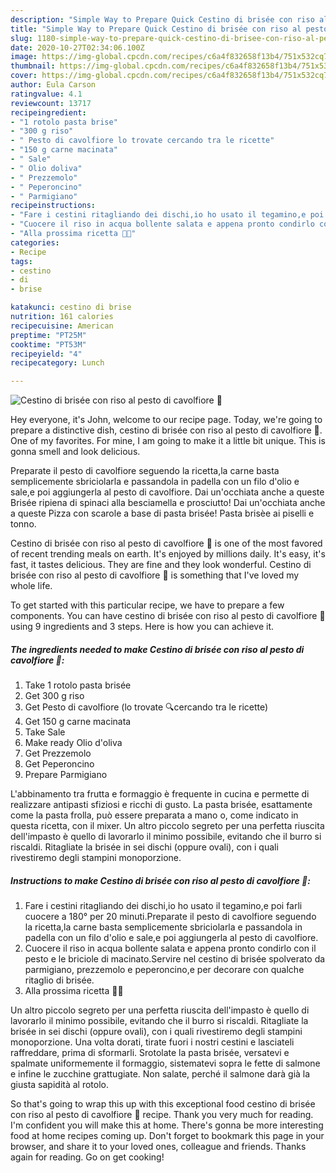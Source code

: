 ```yaml
---
description: "Simple Way to Prepare Quick Cestino di brisée con riso al pesto di cavolfiore 🥦"
title: "Simple Way to Prepare Quick Cestino di brisée con riso al pesto di cavolfiore 🥦"
slug: 1180-simple-way-to-prepare-quick-cestino-di-brisee-con-riso-al-pesto-di-cavolfiore
date: 2020-10-27T02:34:06.100Z
image: https://img-global.cpcdn.com/recipes/c6a4f832658f13b4/751x532cq70/cestino-di-brisee-con-riso-al-pesto-di-cavolfiore-🥦-recipe-main-photo.jpg
thumbnail: https://img-global.cpcdn.com/recipes/c6a4f832658f13b4/751x532cq70/cestino-di-brisee-con-riso-al-pesto-di-cavolfiore-🥦-recipe-main-photo.jpg
cover: https://img-global.cpcdn.com/recipes/c6a4f832658f13b4/751x532cq70/cestino-di-brisee-con-riso-al-pesto-di-cavolfiore-🥦-recipe-main-photo.jpg
author: Eula Carson
ratingvalue: 4.1
reviewcount: 13717
recipeingredient:
- "1 rotolo pasta brise"
- "300 g riso"
- " Pesto di cavolfiore lo trovate cercando tra le ricette"
- "150 g carne macinata"
- " Sale"
- " Olio doliva"
- " Prezzemolo"
- " Peperoncino"
- " Parmigiano"
recipeinstructions:
- "Fare i cestini ritagliando dei dischi,io ho usato il tegamino,e poi farli cuocere a 180° per 20 minuti.Preparate il pesto di cavolfiore seguendo la ricetta,la carne basta semplicemente sbriciolarla e passandola in padella con un filo d&#39;olio e sale,e poi aggiungerla al pesto di cavolfiore."
- "Cuocere il riso in acqua bollente salata e appena pronto condirlo con il pesto e le briciole di macinato.Servire nel cestino di brisée spolverato da parmigiano, prezzemolo e peperoncino,e per decorare con qualche ritaglio di brisée."
- "Alla prossima ricetta 👩‍🍳"
categories:
- Recipe
tags:
- cestino
- di
- brise

katakunci: cestino di brise 
nutrition: 161 calories
recipecuisine: American
preptime: "PT25M"
cooktime: "PT53M"
recipeyield: "4"
recipecategory: Lunch

---
```



![Cestino di brisée con riso al pesto di cavolfiore 🥦](https://img-global.cpcdn.com/recipes/c6a4f832658f13b4/751x532cq70/cestino-di-brisee-con-riso-al-pesto-di-cavolfiore-🥦-recipe-main-photo.jpg)

Hey everyone, it's John, welcome to our recipe page. Today, we're going to prepare a distinctive dish, cestino di brisée con riso al pesto di cavolfiore 🥦. One of my favorites. For mine, I am going to make it a little bit unique. This is gonna smell and look delicious.

Preparate il pesto di cavolfiore seguendo la ricetta,la carne basta semplicemente sbriciolarla e passandola in padella con un filo d&#39;olio e sale,e poi aggiungerla al pesto di cavolfiore. Dai un&#39;occhiata anche a queste Brisée ripiena di spinaci alla besciamella e prosciutto! Dai un&#39;occhiata anche a queste Pizza con scarole a base di pasta brisée! Pasta brisèe ai piselli e tonno.

Cestino di brisée con riso al pesto di cavolfiore 🥦 is one of the most favored of recent trending meals on earth. It's enjoyed by millions daily. It's easy, it's fast, it tastes delicious. They are fine and they look wonderful. Cestino di brisée con riso al pesto di cavolfiore 🥦 is something that I've loved my whole life.


To get started with this particular recipe, we have to prepare a few components. You can have cestino di brisée con riso al pesto di cavolfiore 🥦 using 9 ingredients and 3 steps. Here is how you can achieve it.

<!--inarticleads1-->

##### The ingredients needed to make Cestino di brisée con riso al pesto di cavolfiore 🥦:

1. Take 1 rotolo pasta brisée
1. Get 300 g riso
1. Get  Pesto di cavolfiore (lo trovate 🔍cercando tra le ricette)
1. Get 150 g carne macinata
1. Take  Sale
1. Make ready  Olio d&#39;oliva
1. Get  Prezzemolo
1. Get  Peperoncino
1. Prepare  Parmigiano


L&#39;abbinamento tra frutta e formaggio è frequente in cucina e permette di realizzare antipasti sfiziosi e ricchi di gusto. La pasta brisée, esattamente come la pasta frolla, può essere preparata a mano o, come indicato in questa ricetta, con il mixer. Un altro piccolo segreto per una perfetta riuscita dell&#39;impasto è quello di lavorarlo il minimo possibile, evitando che il burro si riscaldi. Ritagliate la brisée in sei dischi (oppure ovali), con i quali rivestiremo degli stampini monoporzione. 

<!--inarticleads2-->

##### Instructions to make Cestino di brisée con riso al pesto di cavolfiore 🥦:

1. Fare i cestini ritagliando dei dischi,io ho usato il tegamino,e poi farli cuocere a 180° per 20 minuti.Preparate il pesto di cavolfiore seguendo la ricetta,la carne basta semplicemente sbriciolarla e passandola in padella con un filo d&#39;olio e sale,e poi aggiungerla al pesto di cavolfiore.
1. Cuocere il riso in acqua bollente salata e appena pronto condirlo con il pesto e le briciole di macinato.Servire nel cestino di brisée spolverato da parmigiano, prezzemolo e peperoncino,e per decorare con qualche ritaglio di brisée.
1. Alla prossima ricetta 👩‍🍳


Un altro piccolo segreto per una perfetta riuscita dell&#39;impasto è quello di lavorarlo il minimo possibile, evitando che il burro si riscaldi. Ritagliate la brisée in sei dischi (oppure ovali), con i quali rivestiremo degli stampini monoporzione. Una volta dorati, tirate fuori i nostri cestini e lasciateli raffreddare, prima di sformarli. Srotolate la pasta brisée, versatevi e spalmate uniformemente il formaggio, sistematevi sopra le fette di salmone e infine le zucchine grattugiate. Non salate, perché il salmone darà già la giusta sapidità al rotolo. 

So that's going to wrap this up with this exceptional food cestino di brisée con riso al pesto di cavolfiore 🥦 recipe. Thank you very much for reading. I'm confident you will make this at home. There's gonna be more interesting food at home recipes coming up. Don't forget to bookmark this page in your browser, and share it to your loved ones, colleague and friends. Thanks again for reading. Go on get cooking!
